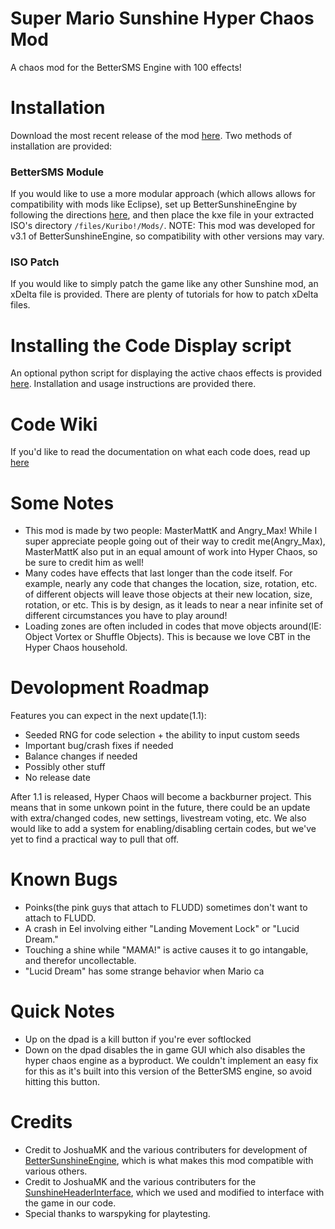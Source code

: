 # Super Mario Sunshine Hyper Chaos Mod
A chaos mod for the BetterSMS Engine with 100 effects!

# Installation
Download the most recent release of the mod [here](https://github.com/AngryMax/zBSMS_Chaos/releases). Two methods of installation are provided:

### BetterSMS Module
If you would like to use a more modular approach (which allows allows for compatibility with mods like Eclipse), set up BetterSunshineEngine by following the directions [here](https://github.com/DotKuribo/BetterSunshineEngine), and then place the kxe file in your extracted ISO's directory `/files/Kuribo!/Mods/`.
NOTE: This mod was developed for v3.1 of BetterSunshineEngine, so compatibility with other versions may vary.

### ISO Patch
If you would like to simply patch the game like any other Sunshine mod, an xDelta file is provided. There are plenty of tutorials for how to patch xDelta files.

# Installing the Code Display script
An optional python script for displaying the active chaos effects is provided [here](https://github.com/MasterMattK/Hyper-Chaos-Code-Display). Installation and usage instructions are provided there.

# Code Wiki
If you'd like to read the documentation on what each code does, read up [here](https://docs.google.com/spreadsheets/d/1CBsjPsnEJkVuYLZ5TRXrL6cL7Uj8XLngio_n3UUDDVY/edit?)

# Some Notes
* This mod is made by two people: MasterMattK and Angry_Max! While I super appreciate people going out of their way to credit me(Angry_Max), MasterMattK also put in an equal amount of work into Hyper Chaos, so be sure to credit him as well!
* Many codes have effects that last longer than the code itself. For example, nearly any code that changes the location, size, rotation, etc. of different objects will leave those objects at their new location, size, rotation, or etc. This is by design, as it leads to near a near infinite set of different circumstances you have to play around!
* Loading zones are often included in codes that move objects around(IE: Object Vortex or Shuffle Objects). This is because we love CBT in the Hyper Chaos household.

# Devolopment Roadmap
Features you can expect in the next update(1.1):
* Seeded RNG for code selection + the ability to input custom seeds
* Important bug/crash fixes if needed
* Balance changes if needed
* Possibly other stuff
* No release date

After 1.1 is released, Hyper Chaos will become a backburner project. This means that in some unkown point in the future, there could be an update with extra/changed codes, new settings, livestream voting, etc. We also would like to add a system for enabling/disabling certain codes, but we've yet to find a practical way to pull that off.

# Known Bugs
* Poinks(the pink guys that attach to FLUDD) sometimes don't want to attach to FLUDD.
* A crash in Eel involving either "Landing Movement Lock" or "Lucid Dream."
* Touching a shine while "MAMA!" is active causes it to go intangable, and therefor uncollectable.
* "Lucid Dream" has some strange behavior when Mario ca

# Quick Notes
* Up on the dpad is a kill button if you're ever softlocked
* Down on the dpad disables the in game GUI which also disables the hyper chaos engine as a byproduct. We couldn't implement an easy fix for this as it's built into this version of the BetterSMS engine, so avoid hitting this button. 

# Credits
* Credit to JoshuaMK and the various contributers for development of [BetterSunshineEngine](https://github.com/DotKuribo/BetterSunshineEngine), which is what makes this mod compatible with various others.
* Credit to JoshuaMK and the various contributers for the [SunshineHeaderInterface](https://github.com/DotKuribo/SunshineHeaderInterface), which we used and modified to interface with the game in our code.
* Special thanks to warspyking for playtesting.
